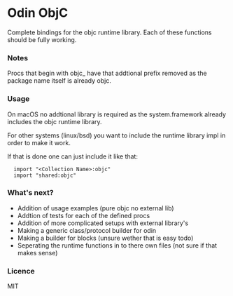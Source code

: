 # Odin ObjC #

Complete bindings for the objc runtime library.
Each of these functions should be fully working.

### Notes ###

Procs that begin with objc_ have that addtional prefix removed as the package name itself is already objc. 

### Usage ###

On macOS no addtional library is required as the system.framework already includes the objc runtime library. 

For other systems (linux/bsd) you want to include the runtime library impl in order to make it work.

If that is done one can just include it like that:
```odin
  import "<Collection Name>:objc"
  import "shared:objc"
```

### What's next? ###

- Addition of usage examples (pure objc no external lib)
- Addtion of tests for each of the defined procs
- Addition of more complicated setups with external library's
- Making a generic class/protocol builder for odin
- Making a builder for blocks (unsure wether that is easy todo)
- Seperating the runtime functions in to there own files (not sure if that makes sense)

### Licence ### 

MIT 
